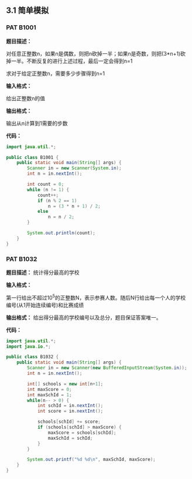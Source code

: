 ## 3.1 简单模拟



### PAT B1001

**题目描述：**

对任意正整数n，如果n是偶数，则把n砍掉一半；如果n是奇数，则把(3*n+1)砍掉一半。不断反复的进行上述过程，最后一定会得到n=1

求对于给定正整数n，需要多少步骤得到n=1

**输入格式：**

给出正整数n的值

**输出格式：**

输出从n计算到1需要的步数

**代码：**

```java
import java.util.*;

public class B1001 {
    public static void main(String[] args) {
        Scanner in = new Scanner(System.in);
        int n = in.nextInt();

        int count = 0;
        while (n != 1) {
            count++;
            if (n % 2 == 1)
                n = (3 * n + 1) / 2;
            else
                n = n / 2;
        }

        System.out.println(count);
    }
}
```



### PAT B1032

**题目描述：**
统计得分最高的学校

**输入格式：**

第一行给出不超过$10^5$的正整数N，表示参赛人数。随后N行给出每一个人的学校编号(从1开始连续编号)和比赛成绩

**输出格式：**
给出得分最高的学校编号以及总分，题目保证答案唯一。

**代码：**

```java
import java.util.*;
import java.io.*;

public class B1032 {
    public static void main(String[] args) {
        Scanner in = new Scanner(new BufferedInputStream(System.in));
        int n = in.nextInt();

        int[] schools = new int[n+1];
        int maxScore = 0;
        int maxSchId = 1;
        while(n-- > 0) {
            int schId = in.nextInt();
            int score = in.nextInt();

            schools[schId] += score;
            if (schools[schId] > maxScore) {
                maxScore = schools[schId];
                maxSchId = schId;
            }
        }

        System.out.printf("%d %d\n", maxSchId, maxScore);
    }
}

```





